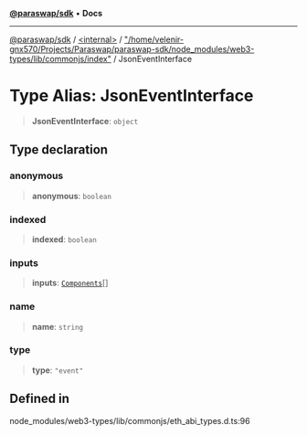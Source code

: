 [**@paraswap/sdk**](../../../../README.md) • **Docs**

***

[@paraswap/sdk](../../../../globals.md) / [\<internal\>](../../../README.md) / ["/home/velenir-gnx570/Projects/Paraswap/paraswap-sdk/node\_modules/web3-types/lib/commonjs/index"](../README.md) / JsonEventInterface

# Type Alias: JsonEventInterface

> **JsonEventInterface**: `object`

## Type declaration

### anonymous

> **anonymous**: `boolean`

### indexed

> **indexed**: `boolean`

### inputs

> **inputs**: [`Components`](Components.md)[]

### name

> **name**: `string`

### type

> **type**: `"event"`

## Defined in

node\_modules/web3-types/lib/commonjs/eth\_abi\_types.d.ts:96
